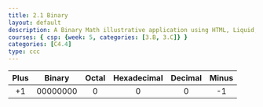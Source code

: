 ```yaml
---
title: 2.1 Binary
layout: default
description: A Binary Math illustrative application using HTML, Liquid, and JavaScript.
courses: { csp: {week: 5, categories: [3.B, 3.C]} }
categories: [C4.4]
type: ccc
---
```


<!-- 

Learn how page works, plus learu about binary
Hack 0: Do your own on/off thing with Image and Buttons thing
Hack 1: change diplay to indicate value of bin (128, 64, 32, 16, 8, 4, 2, 1)
Hack 2: change one-zero input under bulb to perform updates to page

Learn about binary representations
Hack 3: add a ASCII character display to text when 8 bits, determine if printable or not printable
Hack 4: change to 24 bits and add a color code and display color when 24 bits. Think about display on this one, perhaps wrap bits 

Jekyll Table Reference: https://idratherbewriting.com/documentation-theme-jekyll/mydoc_tables.html

--->

<!DOCTYPE html>
<html>
<head>
    <style>
        td {
            text-align: center;
            vertical-align: middle;
        }
    </style>
</head>
<body>

<table>
    <thead>
        <tr class="header" id="table">
            <th>Plus</th>
            <th>Binary</th>
            <th>Octal</th>
            <th>Hexadecimal</th>
            <th>Decimal</th>
            <th>Minus</th>
        </tr>
    </thead>
    <tbody>
        <tr>
            <td><div class="button" id="add1" onclick="add(1)">+1</div></td>
            <td id="binary">00000000</td>
            <td id="octal">0</td>
            <td id="hexadecimal">0</td>
            <td id="decimal">0</td>
            <td><div class="button" id="sub1" onclick="add(-1)">-1</div></td>
        </tr>
    </tbody>
</table>

<table>
    <thead>
        <tr>
            <!-- Dynamically generate table headers with JavaScript -->
        </tr>
    </thead>
    <tbody>
        <tr>
            <!-- Dynamically generate table body with JavaScript -->
        </tr>
    </tbody>
</table>

<script>
    const BITS = 8;
    const MAX = 2 ** BITS - 1;
    const MSG_ON = "Turn on";
    const IMAGE_ON = "path_to_your_on_image"; // Replace with your image path
    const MSG_OFF = "Turn off";
    const IMAGE_OFF = "path_to_your_off_image"; // Replace with your image path

    // Function to create table headers and body
    function createTable() {
        let headerRow = document.querySelector('thead tr');
        let bodyRow = document.querySelector('tbody tr');
        for (let i = 0; i < BITS; i++) {
            let th = document.createElement('th');
            th.innerHTML = `<img id="bulb${i}" src="${IMAGE_OFF}" alt="" width="40" height="Auto">
                            <div class="button" id="butt${i}" onclick="toggleBit(${i})">Turn on</div>`;
            headerRow.appendChild(th);

            let td = document.createElement('td');
            td.innerHTML = `<input type='text' id="digit${i}" Value="0" size="1" readonly>`;
            bodyRow.appendChild(td);
        }
    }

    // Rest of your JavaScript functions remain the same...

    // Call function to create table on load
    createTable();
</script>

</body>
</html>

